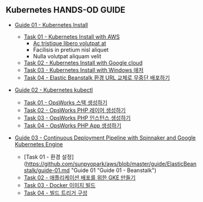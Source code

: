 ## Kubernetes HANDS-OD GUIDE

+ [Guide 01 - Kubernetes Install](https://github.com/sunpyopark/aws/blob/master/guide/ElasticBeanstalk/guide-01.md/ "Guide 01 - Beanstalk")
  - [Task 01 - Kubernetes Install with AWS](https://github.com/sunpyopark/aws/blob/master/guide/ElasticBeanstalk/guide-01.md "Guide 01 - Beanstalk")
    * [Ac tristique libero volutpat at](https://github.com/sunpyopark/aws/blob/master/guide/ElasticBeanstalk/guide-01.md "Guide 01 - Beanstalk")
    + Facilisis in pretium nisl aliquet
    - Nulla volutpat aliquam velit
  - [Task 02 - Kubernetes Install with Google cloud](https://github.com/sunpyopark/aws/blob/master/guide/ElasticBeanstalk/guide-01.md "Guide 01 - Beanstalk")
  - [Task 03 - Kubernetes Install with Windows 애저](https://github.com/sunpyopark/aws/blob/master/guide/ElasticBeanstalk/guide-01.md "Guide 01 - Beanstalk")
  - [Task 04 - Elastic Beanstalk 환경 URL 교체로 무중단 배포하기](https://github.com/sunpyopark/aws/blob/master/guide/ElasticBeanstalk/guide-01.md "Guide 01 - Beanstalk")

+ [Guide 02 - Kubernetes kubectl](https://github.com/sunpyopark/aws/blob/master/guide/ElasticBeanstalk/guide-01.md/ "Guide 01 - Beanstalk")
  - [Task 01 - OpsWorks 스택 생성하기](https://github.com/sunpyopark/aws/blob/master/guide/ElasticBeanstalk/guide-01.md "Guide 01 - Beanstalk")
  - [Task 02 - OpsWorks PHP 레이어 생성하기](https://github.com/sunpyopark/aws/blob/master/guide/ElasticBeanstalk/guide-01.md "Guide 01 - Beanstalk")
  - [Task 03 - OpsWorks PHP 인스턴스 생성하기](https://github.com/sunpyopark/aws/blob/master/guide/ElasticBeanstalk/guide-01.md "Guide 01 - Beanstalk")
  - [Task 04 - OpsWorks PHP App 생성하기](https://github.com/sunpyopark/aws/blob/master/guide/ElasticBeanstalk/guide-01.md "Guide 01 - Beanstalk")

+ [Guide 03 - Continuous Deployment Pipeline with Spinnaker and Google Kubernetes Engine](https://github.com/sunpyopark/Hands-on_Kubernetes/blob/master/guide/guide-03.md "Guide 01 - Beanstalk")  
   - [Task 01 - 환경 설정](https://github.com/sunpyopark/aws/blob/master/guide/ElasticBeanstalk/guide-01.md "Guide 01 "Guide 01 - Beanstalk")
  - [Task 02 - 애플리케이션 배포를 위한 GKE 만들기](https://github.com/sunpyopark/Hands-on_Kubernetes/blob/master/guide/guide-03/task-02.md "Guide 01 - Beanstalk")
  - [Task 03 - Docker 이미지 빌드](https://github.com/sunpyopark/Hands-on_Kubernetes/blob/master/guide/guide-03/task-03.md "Guide 01 - Beanstalk")
  - [Task 04 - 빌드 트리거 구성](https://github.com/sunpyopark/aws/blob/master/guide/ElasticBeanstalk/guide-01.md "Guide 01 - Beanstalk")
 
